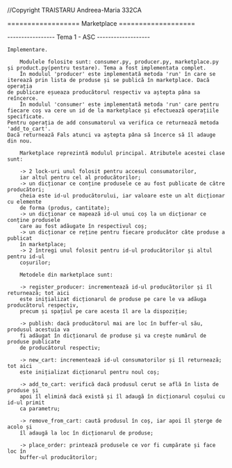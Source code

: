 //Copyright TRAISTARU Andreea-Maria 332CA

================== Marketplace ===================

----------------- Tema 1 - ASC -------------------

    Implementare.
        
        Modulele folosite sunt: consumer.py, producer.py, marketplace.py
    și product.py(pentru testare). Tema a fost implementata complet.
        În modulul 'producer' este implementată metoda 'run' în care se
    iterează prin lista de produse și se publică în marketplace. Dacă operația
    de publicare eșueaza producătorul respectiv va aștepta pâna sa reîncerce.
        În modulul 'consumer' este implementată metoda 'run' care pentru
    fiecare coș va cere un id de la marketplace și efectuează operațiile specificate.
    Pentru operația de add consumatorul va verifica ce returnează metoda 'add_to_cart'.
    Dacă returnează Fals atunci va aștepta pâna să încerce să îl adauge din nou.

        Marketplace reprezintă modulul principal. Atributele acestei clase sunt:

        -> 2 lock-uri unul folosit pentru accesul consumatorilor, 
        iar altul pentru cel al producătorilor;
        -> un dicționar ce conține produsele ce au fost publicate de către producători;
        cheia este id-ul producătorului, iar valoare este un alt dicționar cu elemente
        de forma (produs, cantitate);
        -> un dicționar ce mapează id-ul unui coș la un dicționar ce conține produsele
        care au fost adăugate în respectivul coș;
        -> un dicționar ce reține pentru fiecare producător câte produse a publicat 
        în marketplace;
        -> 2 întregi unul folosit pentru id-ul producătorilor și altul pentru id-ul
        coșurilor;

        Metodele din marketplace sunt:

        -> register_producer: incrementează id-ul producătorilor și îl returnează; tot aici
        este inițializat dicționarul de produse pe care le va adăuga producătorul respectiv,
        precum și spațiul pe care acesta îl are la dispoziție;

        -> publish: dacă producătorul mai are loc în buffer-ul său, produsul acestuia va
        fi adăugat în dicționarul de produse și va crește numărul de produse publicate
        de producătorul respectiv;

        -> new_cart: incrementează id-ul consumatorilor și îl returnează; tot aici
        este inițializat dicționarul pentru noul coș;

        -> add_to_cart: verifică dacă produsul cerut se află în lista de produse și
        apoi îl elimină dacă există și îl adaugă în dicționarul coșului cu id-ul primit
        ca parametru; 

        -> remove_from_cart: caută produsul în coș, iar apoi îl șterge de acolo și
        îl adaugă la loc în dicționarul de produse;

        -> place_order: printează produsele ce vor fi cumpărate și face loc în
        buffer-ul producătorilor;

    